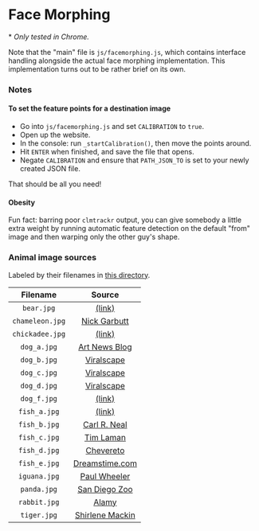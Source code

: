 # Face Morphing
\* _Only tested in Chrome._

Note that the "main" file is `js/facemorphing.js`, which contains interface handling alongside the actual face morphing implementation. This implementation turns out to be rather brief on its own.

### Notes
#### To set the feature points for a destination image
- Go into `js/facemorphing.js` and set `CALIBRATION` to `true`.
- Open up the website.
- In the console: run `_startCalibration()`, then move the points around.
- Hit `ENTER` when finished, and save the file that opens.
- Negate `CALIBRATION` and ensure that `PATH_JSON_TO` is set to your newly created JSON file.

That should be all you need!

#### Obesity
Fun fact: barring poor `clmtrackr` output, you can give somebody a little extra weight by running automatic feature detection on the default "from" image and then warping only the other guy's shape.

### Animal image sources
Labeled by their filenames in [this directory](https://github.com/ohjay/facemorphing/tree/master/images/source).

| Filename | Source |
|:--------:|:------:|
| `bear.jpg` | [(link)](https://marketshaman.com/wp-content/uploads/bb-plugin/cache/arxpjnxq9lu-thomas-lefebvre-landscape.jpg) |
| `chameleon.jpg` | [Nick Garbutt](http://www.arkive.org/parsons-chameleon/calumma-parsonii/image-G15419.html) |
| `chickadee.jpg` | [(link)](https://statesymbolsusa.org/sites/statesymbolsusa.org/files/primary-images/blackcappedchickadeebird.jpg) |
| `dog_a.jpg` | [Art News Blog](http://www.artnewsblog.com/dog-portrait-photography/) |
| `dog_b.jpg` | [Viralscape](http://viralscape.com/animal-portraits/dog-portrait-13-2/) |
| `dog_c.jpg` | [Viralscape](http://cdn7.viralscape.com/wp-content/uploads/2015/02/Dog-Portrait-10.jpg) |
| `dog_d.jpg` | [Viralscape](http://cdn5.viralscape.com/wp-content/uploads/2015/02/Dog-Portrait-9.jpg) |
| `dog_f.jpg` | [(link)](http://s.hswstatic.com/gif/animal-stereotype-orig.jpg) |
| `fish_a.jpg` | [(link)](http://www.bupg.co.uk/nl0108.htm) |
| `fish_b.jpg` | [Carl R. Neal](http://www.allenhost.com/gallery/v/Published/Bonaire+2010/Lizard+Fish+Portrait.jpg.html) |
| `fish_c.jpg` | [Tim Laman](https://images.fineartamerica.com/images-medium-large/portrait-of-a-garibaldi-fish-tim-laman.jpg) |
| `fish_d.jpg` | [Chevereto](https://demo.chevereto.com/i/HaH) |
| `fish_e.jpg` | [Dreamstime.com](https://thumbs.dreamstime.com/x/portrait-live-fish-sea-japan-20522465.jpg) |
| `iguana.jpg` | [Paul Wheeler](http://www.paulwheelerphotography.com/photo_4007317.html) |
| `panda.jpg` | [San Diego Zoo](http://animals.sandiegozoo.org/sites/default/files/2016-08/category-thumbnail-mammals_0.jpg) |
| `rabbit.jpg` | [Alamy](http://www.dailymail.co.uk/news/article-2802972/massages-rabbits-studies-sea-monkeys-swimming-patterns-watching-grass-grow-bizarre-projects-taxpayers-funding.html) |
| `tiger.jpg` | [Shirlene Mackin](http://www.lanlinglaurel.com/animal-images/4354655.html) |
